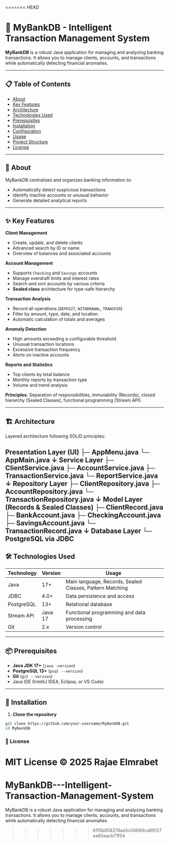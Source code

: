 <<<<<<< HEAD
# 🏦 MyBankDB - Intelligent Transaction Management System

**MyBankDB** is a robust Java application for managing and analyzing banking transactions. It allows you to manage clients, accounts, and transactions while automatically detecting financial anomalies.

---

## 📋 Table of Contents
- [About](#-about)
- [Key Features](#-key-features)
- [Architecture](#-architecture)
- [Technologies Used](#-technologies-used)
- [Prerequisites](#-prerequisites)
- [Installation](#-installation)
- [Configuration](#-configuration)
- [Usage](#-usage)
- [Project Structure](#-project-structure)
- [License](#-license)

---

## 🎯 About
MyBankDB centralizes and organizes banking information to:  
- Automatically detect suspicious transactions  
- Identify inactive accounts or unusual behavior  
- Generate detailed analytical reports  

---

## ✨ Key Features

**Client Management**  
- Create, update, and delete clients  
- Advanced search by ID or name  
- Overview of balances and associated accounts  

**Account Management**  
- Supports `Checking` and `Savings` accounts  
- Manage overdraft limits and interest rates  
- Search and sort accounts by various criteria  
- **Sealed class** architecture for type-safe hierarchy  

**Transaction Analysis**  
- Record all operations (`DEPOSIT`, `WITHDRAWAL`, `TRANSFER`)  
- Filter by amount, type, date, and location  
- Automatic calculation of totals and averages  

**Anomaly Detection**  
- High amounts exceeding a configurable threshold  
- Unusual transaction locations  
- Excessive transaction frequency  
- Alerts on inactive accounts  

**Reports and Statistics**  
- Top clients by total balance  
- Monthly reports by transaction type  
- Volume and trend analysis  

**Principles**: Separation of responsibilities, immutability (Records), closed hierarchy (Sealed Classes), functional programming (Stream API).

---

## 🏗️ Architecture
Layered architecture following SOLID principles:

Presentation Layer (UI)
├─ AppMenu.java
└─ AppMain.java
↓
Service Layer
├─ ClientService.java
├─ AccountService.java
├─ TransactionService.java
└─ ReportService.java
↓
Repository Layer
├─ ClientRepository.java
├─ AccountRepository.java
└─ TransactionRepository.java
↓
Model Layer (Records & Sealed Classes)
├─ ClientRecord.java
├─ BankAccount.java
├─ CheckingAccount.java
├─ SavingsAccount.java
└─ TransactionRecord.java
↓
Database Layer
└─ PostgreSQL via JDBC
---

## 🛠️ Technologies Used

| Technology | Version | Usage |
|------------|---------|-------|
| Java       | 17+     | Main language, Records, Sealed Classes, Pattern Matching |
| JDBC       | 4.0+    | Data persistence and access |
| PostgreSQL | 13+     | Relational database |
| Stream API | Java 17 | Functional programming and data processing |
| Git        | 2.x     | Version control |

---

## 📦 Prerequisites
- **Java JDK 17+** (`java -version`)  
- **PostgreSQL 13+** (`psql --version`)  
- **Git** (`git --version`)  
- Java IDE (IntelliJ IDEA, Eclipse, or VS Code)

---

## 🚀 Installation

1. **Clone the repository**
```bash
git clone https://github.com/your-username/MyBankDB.git
cd MyBankDB
```

### 📄 License

MIT License © 2025 Rajae Elmrabet
=======
# MyBankDB---Intelligent-Transaction-Management-System
MyBankDB is a robust Java application for managing and analyzing banking transactions. It allows you to manage clients, accounts, and transactions while automatically detecting financial anomalies.
>>>>>>> 61f5b858276ae5c04669ca89127ea65eacb71f54
